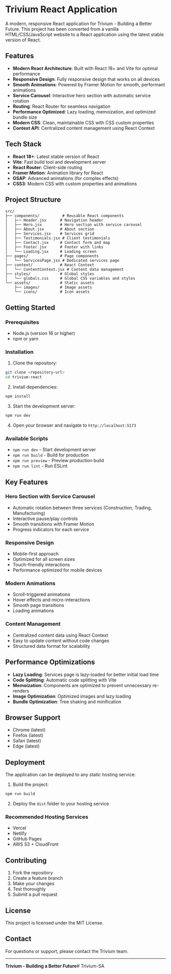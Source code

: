 # Trivium React Application

A modern, responsive React application for Trivium - Building a Better Future. This project has been converted from a vanilla HTML/CSS/JavaScript website to a React application using the latest stable version of React.

## Features

- **Modern React Architecture**: Built with React 18+ and Vite for optimal performance
- **Responsive Design**: Fully responsive design that works on all devices
- **Smooth Animations**: Powered by Framer Motion for smooth, performant animations
- **Service Carousel**: Interactive hero section with automatic service rotation
- **Routing**: React Router for seamless navigation
- **Performance Optimized**: Lazy loading, memoization, and optimized bundle size
- **Modern CSS**: Clean, maintainable CSS with CSS custom properties
- **Context API**: Centralized content management using React Context

## Tech Stack

- **React 18+**: Latest stable version of React
- **Vite**: Fast build tool and development server
- **React Router**: Client-side routing
- **Framer Motion**: Animation library for React
- **GSAP**: Advanced animations (for complex effects)
- **CSS3**: Modern CSS with custom properties and animations

## Project Structure

```
src/
├── components/          # Reusable React components
│   ├── Header.jsx      # Navigation header
│   ├── Hero.jsx        # Hero section with service carousel
│   ├── About.jsx       # About section
│   ├── Services.jsx    # Services grid
│   ├── Testimonials.jsx # Client testimonials
│   ├── Contact.jsx     # Contact form and map
│   ├── Footer.jsx      # Footer with links
│   └── Loading.jsx     # Loading screen
├── pages/              # Page components
│   └── ServicesPage.jsx # Dedicated services page
├── context/            # React Context
│   └── ContentContext.jsx # Content data management
├── styles/             # Global styles
│   └── globals.css     # Global CSS variables and styles
└── assets/             # Static assets
    ├── images/         # Image assets
    └── icons/          # Icon assets
```

## Getting Started

### Prerequisites

- Node.js (version 16 or higher)
- npm or yarn

### Installation

1. Clone the repository:
```bash
git clone <repository-url>
cd trivium-react
```

2. Install dependencies:
```bash
npm install
```

3. Start the development server:
```bash
npm run dev
```

4. Open your browser and navigate to `http://localhost:5173`

### Available Scripts

- `npm run dev` - Start development server
- `npm run build` - Build for production
- `npm run preview` - Preview production build
- `npm run lint` - Run ESLint

## Key Features

### Hero Section with Service Carousel
- Automatic rotation between three services (Construction, Trading, Manufacturing)
- Interactive pause/play controls
- Smooth transitions with Framer Motion
- Progress indicators for each service

### Responsive Design
- Mobile-first approach
- Optimized for all screen sizes
- Touch-friendly interactions
- Performance optimized for mobile devices

### Modern Animations
- Scroll-triggered animations
- Hover effects and micro-interactions
- Smooth page transitions
- Loading animations

### Content Management
- Centralized content data using React Context
- Easy to update content without code changes
- Structured data format for scalability

## Performance Optimizations

- **Lazy Loading**: Services page is lazy-loaded for better initial load time
- **Code Splitting**: Automatic code splitting with Vite
- **Memoization**: Components are optimized to prevent unnecessary re-renders
- **Image Optimization**: Optimized images and lazy loading
- **Bundle Optimization**: Tree shaking and minification

## Browser Support

- Chrome (latest)
- Firefox (latest)
- Safari (latest)
- Edge (latest)

## Deployment

The application can be deployed to any static hosting service:

1. Build the project:
```bash
npm run build
```

2. Deploy the `dist` folder to your hosting service

### Recommended Hosting Services
- Vercel
- Netlify
- GitHub Pages
- AWS S3 + CloudFront

## Contributing

1. Fork the repository
2. Create a feature branch
3. Make your changes
4. Test thoroughly
5. Submit a pull request

## License

This project is licensed under the MIT License.

## Contact

For questions or support, please contact the Trivium team.

---

**Trivium - Building a Better Future**# Trivium-SA

